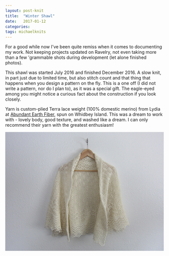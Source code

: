 ```yaml
---
layout: post-knit
title:  "Winter Shawl"
date:   2017-01-12
categories: 
tags: michaelknits
---
```


For a good while now I've been quite remiss when it comes to documenting my work. Not keeping projects updated on Ravelry, not even taking more than a few 'grammable shots during development (let alone finished photos).

This shawl was started July 2016 and finished December 2016. A slow knit, in part just due to limited time, but also stitch count and that thing that happens when you design a pattern on the fly. This is a one off (I did not write a pattern, nor do I plan to), as it was a special gift. The eagle-eyed among you might notice a curious fact about the construction if you look closely.

Yarn is custom-plied Terra lace weight (100% domestic merino) from Lydia at [Abundant Earth Fiber](http://www.abundantearthfiber.com/), spun on Whidbey Island. This was a dream to work with - lovely body, good texture, and washed like a dream. I can only recommend their yarn with the greatest enthusiasm!

![alt text](/blogimages/2017-01-12/wintershawl_01.jpg "Winter Shawl 1")

